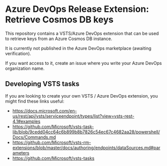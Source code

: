# Azure DevOps Release Extension: Retrieve Cosmos DB keys

This repository contains a VSTS/Azure DevOps extension that can be used 
to retrieve keys from an Azure Cosmos DB instance.

It is currently not published in the Azure DevOps marketplace (awaiting 
verification).

If you want access to it, create an issue where you write your Azure DevOps 
organization name.

## Developing VSTS tasks

If you are looking to create your own VSTS / Azure DevOps extension, you 
might find these links useful:

* https://docs.microsoft.com/en-us/rest/api/vsts/serviceendpoint/types/list?view=vsts-rest-4.1#examples
* https://github.com/Microsoft/vsts-task-lib/blob/9cedd04cc64c6b899b8b7826c54ec67c4682aa28/powershell/Docs/Commands.md
* https://github.com/Microsoft/vsts-rm-extensions/blob/master/docs/authoring/endpoints/dataSources.md#parameters
* https://github.com/Microsoft/vsts-tasks
